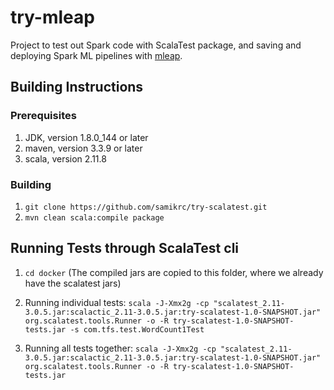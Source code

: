 # try-mleap
Project to test out Spark code with ScalaTest package, and saving and deploying Spark ML pipelines with [mleap](https://github.com/combust/mleap).

## Building Instructions

### Prerequisites
1. JDK, version 1.8.0_144 or later
2. maven, version 3.3.9 or later
3. scala, version 2.11.8

### Building
1. `git clone https://github.com/samikrc/try-scalatest.git`
2. `mvn clean scala:compile package`

## Running Tests through ScalaTest cli
1. `cd docker` (The compiled jars are copied to this folder, where we already have the scalatest jars)

2. Running individual tests: 
    `scala -J-Xmx2g -cp "scalatest_2.11-3.0.5.jar:scalactic_2.11-3.0.5.jar:try-scalatest-1.0-SNAPSHOT.jar" org.scalatest.tools.Runner -o -R try-scalatest-1.0-SNAPSHOT-tests.jar -s com.tfs.test.WordCount1Test` 
        
3. Running all tests together:
    `scala -J-Xmx2g -cp "scalatest_2.11-3.0.5.jar:scalactic_2.11-3.0.5.jar:try-scalatest-1.0-SNAPSHOT.jar" org.scalatest.tools.Runner -o -R try-scalatest-1.0-SNAPSHOT-tests.jar`
    

